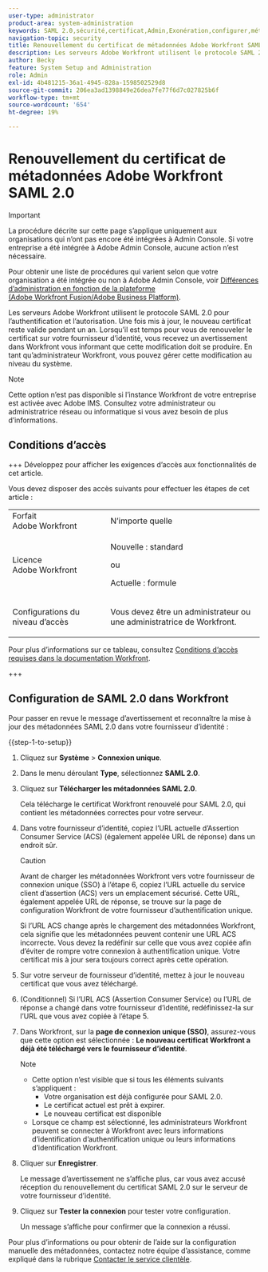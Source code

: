 ```yaml
---
user-type: administrator
product-area: system-administration
keywords: SAML 2.0,sécurité,certificat,Admin,Exonération,configurer,métadonnées
navigation-topic: security
title: Renouvellement du certificat de métadonnées Adobe Workfront SAML 2.0
description: Les serveurs Adobe Workfront utilisent le protocole SAML 2.0 pour l’authentification et l’autorisation. Une fois mis à jour, le nouveau certificat reste valide pendant un an. Lorsqu’il est temps pour vous de renouveler le certificat sur votre fournisseur d’identité, vous recevez un avertissement dans Workfront vous informant que cette modification doit se produire. En tant qu’administrateur Workfront, vous pouvez gérer cette modification au niveau du système.
author: Becky
feature: System Setup and Administration
role: Admin
exl-id: 4b481215-36a1-4945-828a-1598502529d8
source-git-commit: 206ea3ad1398849e26dea7fe77f6d7c027825b6f
workflow-type: tm+mt
source-wordcount: '654'
ht-degree: 19%

---
```


# Renouvellement du certificat de métadonnées Adobe Workfront SAML 2.0

>[!IMPORTANT]
>
>La procédure décrite sur cette page s’applique uniquement aux organisations qui n’ont pas encore été intégrées à Admin Console. Si votre entreprise a été intégrée à Adobe Admin Console, aucune action n’est nécessaire.
>
>Pour obtenir une liste de procédures qui varient selon que votre organisation a été intégrée ou non à Adobe Admin Console, voir [Différences d’administration en fonction de la plateforme (Adobe Workfront Fusion/Adobe Business Platform)](../../../administration-and-setup/get-started-wf-administration/actions-in-admin-console.md).

Les serveurs Adobe Workfront utilisent le protocole SAML 2.0 pour l’authentification et l’autorisation. Une fois mis à jour, le nouveau certificat reste valide pendant un an. Lorsqu’il est temps pour vous de renouveler le certificat sur votre fournisseur d’identité, vous recevez un avertissement dans Workfront vous informant que cette modification doit se produire. En tant qu’administrateur Workfront, vous pouvez gérer cette modification au niveau du système.

<!--Use this Important note box in the last few weeks before each update.

You must take action to update the metadata in your identity provider with the information from the renewed certificate before the specified date. Mismatched certificates can keep your users from logging in to Workfront after November 22, 2022.
 
-->

>[!NOTE]
>
>Cette option n’est pas disponible si l’instance Workfront de votre entreprise est activée avec Adobe IMS. Consultez votre administrateur ou administratrice réseau ou informatique si vous avez besoin de plus d’informations.

## Conditions d’accès

+++ Développez pour afficher les exigences d’accès aux fonctionnalités de cet article.

Vous devez disposer des accès suivants pour effectuer les étapes de cet article :

<table style="table-layout:auto"> 
 <col> 
 <col> 
 <tbody> 
  <tr> 
   <td role="rowheader">Forfait Adobe Workfront</td> 
   <td>N’importe quelle</td> 
  </tr> 
 <tr> 
  <td role="rowheader">Licence Adobe Workfront</td> 
  <td> <p>Nouvelle : standard </p>
 <p>ou</p> 
<p>Actuelle : formule </p> 
</td> 
 </tr>   
 <tr> 
   <td role="rowheader">Configurations du niveau d’accès</td> 
   <td> <p>Vous devez être un administrateur ou une administratrice de Workfront.</p> </td> 
  </tr> 
 </tbody> 
</table>

Pour plus d’informations sur ce tableau, consultez [Conditions d’accès requises dans la documentation Workfront](/help/quicksilver/administration-and-setup/add-users/access-levels-and-object-permissions/access-level-requirements-in-documentation.md).

+++

## Configuration de SAML 2.0 dans Workfront

Pour passer en revue le message d’avertissement et reconnaître la mise à jour des métadonnées SAML 2.0 dans votre fournisseur d’identité :

{{step-1-to-setup}}

1. Cliquez sur **Système** > **Connexion unique**.

1. Dans le menu déroulant **Type**, sélectionnez **SAML 2.0**.

1. Cliquez sur **Télécharger les métadonnées SAML 2.0**.

   Cela télécharge le certificat Workfront renouvelé pour SAML 2.0, qui contient les métadonnées correctes pour votre serveur.

1. Dans votre fournisseur d’identité, copiez l’URL actuelle d’Assertion Consumer Service (ACS) (également appelée URL de réponse) dans un endroit sûr.

   >[!CAUTION]
   >
   >Avant de charger les métadonnées Workfront vers votre fournisseur de connexion unique (SSO) à l’étape 6, copiez l’URL actuelle du service client d’assertion (ACS) vers un emplacement sécurisé. Cette URL, également appelée URL de réponse, se trouve sur la page de configuration Workfront de votre fournisseur d’authentification unique.
   >
   >
   >Si l’URL ACS change après le chargement des métadonnées Workfront, cela signifie que les métadonnées peuvent contenir une URL ACS incorrecte. Vous devez la redéfinir sur celle que vous avez copiée afin d’éviter de rompre votre connexion à authentification unique. Votre certificat mis à jour sera toujours correct après cette opération.

1. Sur votre serveur de fournisseur d’identité, mettez à jour le nouveau certificat que vous avez téléchargé.
1. (Conditionnel) Si l’URL ACS (Assertion Consumer Service) ou l’URL de réponse a changé dans votre fournisseur d’identité, redéfinissez-la sur l’URL que vous avez copiée à l’étape 5.
1. Dans Workfront, sur la **page de connexion unique (SSO)**, assurez-vous que cette option est sélectionnée : **Le nouveau certificat Workfront a déjà été téléchargé vers le fournisseur d’identité**.

   >[!NOTE]
   >
   >* Cette option n’est visible que si tous les éléments suivants s’appliquent :
   >   * Votre organisation est déjà configurée pour SAML 2.0.
   >   * Le certificat actuel est prêt à expirer.
   >   * Le nouveau certificat est disponible
   >* Lorsque ce champ est sélectionné, les administrateurs Workfront peuvent se connecter à Workfront avec leurs informations d’identification d’authentification unique ou leurs informations d’identification Workfront.

1. Cliquer sur **Enregistrer**.

   Le message d’avertissement ne s’affiche plus, car vous avez accusé réception du renouvellement du certificat SAML 2.0 sur le serveur de votre fournisseur d’identité.

1. Cliquez sur **Tester la connexion** pour tester votre configuration.

   Un message s’affiche pour confirmer que la connexion a réussi.

Pour plus d’informations ou pour obtenir de l’aide sur la configuration manuelle des métadonnées, contactez notre équipe d’assistance, comme expliqué dans la rubrique [Contacter le service clientèle](../../../workfront-basics/tips-tricks-and-troubleshooting/contact-customer-support.md).
